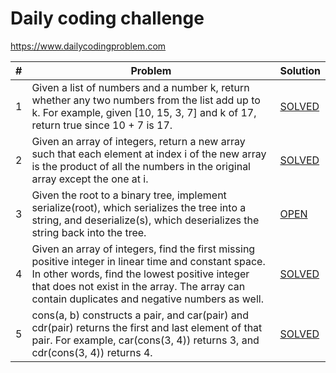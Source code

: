 # Daily coding challenge
https://www.dailycodingproblem.com

|  #  | Problem | Solution |
| --- | ------- | -------- |
|  1  | Given a list of numbers and a number k, return whether any two numbers from the list add up to k. For example, given [10, 15, 3, 7] and k of 17, return true since 10 + 7 is 17. | [SOLVED](1-find_sum_in_array/code.py) |
|  2  | Given an array of integers, return a new array such that each element at index i of the new array is the product of all the numbers in the original array except the one at i. | [SOLVED](2-multiply_entries_of_array/code.py) |
|  3  | Given the root to a binary tree, implement serialize(root), which serializes the tree into a string, and deserialize(s), which deserializes the string back into the tree. | [OPEN](3-node_serializer_deserializer/code.py) |
|  4  | Given an array of integers, find the first missing positive integer in linear time and constant space. In other words, find the lowest positive integer that does not exist in the array. The array can contain duplicates and negative numbers as well. | [SOLVED](4-missing_int_in_array/code.py) |
|  5  | cons(a, b) constructs a pair, and car(pair) and cdr(pair) returns the first and last element of that pair. For example, car(cons(3, 4)) returns 3, and cdr(cons(3, 4)) returns 4. | [SOLVED](5-first_and_last_element_of_pair/solution.py) |
